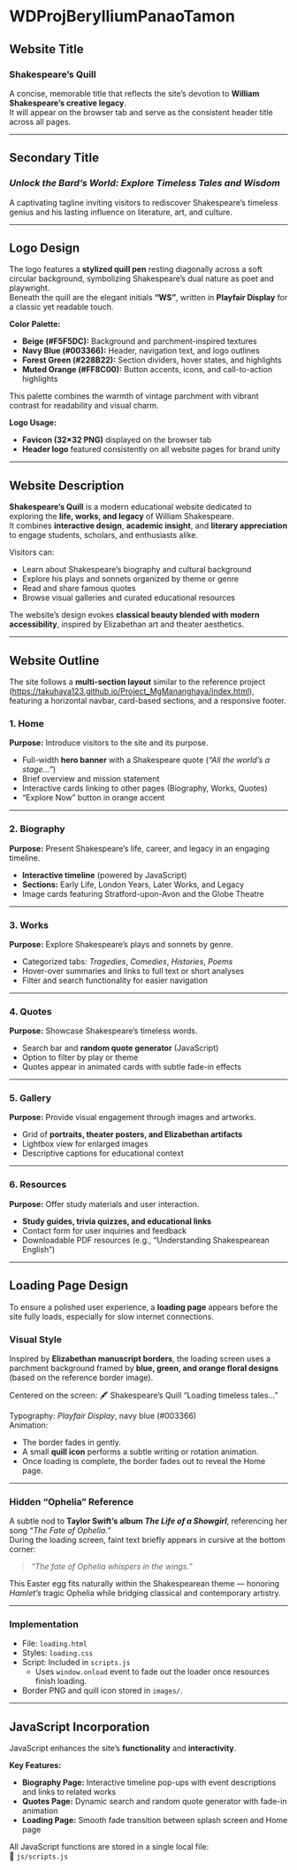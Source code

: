 # WDProjBerylliumPanaoTamon

## Website Title
### **Shakespeare’s Quill**
A concise, memorable title that reflects the site’s devotion to **William Shakespeare’s creative legacy**.  
It will appear on the browser tab and serve as the consistent header title across all pages.

---

## Secondary Title
### *Unlock the Bard’s World: Explore Timeless Tales and Wisdom*
A captivating tagline inviting visitors to rediscover Shakespeare’s timeless genius and his lasting influence on literature, art, and culture.

---

## Logo Design
The logo features a **stylized quill pen** resting diagonally across a soft circular background, symbolizing Shakespeare’s dual nature as poet and playwright.  
Beneath the quill are the elegant initials **“WS”**, written in **Playfair Display** for a classic yet readable touch.

**Color Palette:**
- **Beige (#F5F5DC):** Background and parchment-inspired textures  
- **Navy Blue (#003366):** Header, navigation text, and logo outlines  
- **Forest Green (#228B22):** Section dividers, hover states, and highlights  
- **Muted Orange (#FF8C00):** Button accents, icons, and call-to-action highlights  

This palette combines the warmth of vintage parchment with vibrant contrast for readability and visual charm.

**Logo Usage:**
- **Favicon (32×32 PNG)** displayed on the browser tab  
- **Header logo** featured consistently on all website pages for brand unity  

---

## Website Description
**Shakespeare’s Quill** is a modern educational website dedicated to exploring the **life, works, and legacy** of William Shakespeare.  
It combines **interactive design**, **academic insight**, and **literary appreciation** to engage students, scholars, and enthusiasts alike.

Visitors can:
- Learn about Shakespeare’s biography and cultural background  
- Explore his plays and sonnets organized by theme or genre  
- Read and share famous quotes  
- Browse visual galleries and curated educational resources  

The website’s design evokes **classical beauty blended with modern accessibility**, inspired by Elizabethan art and theater aesthetics.

---

## Website Outline

The site follows a **multi-section layout** similar to the reference project (https://takuhaya123.github.io/Project_MgMananghaya/index.html), featuring a horizontal navbar, card-based sections, and a responsive footer.

### 1. Home
**Purpose:** Introduce visitors to the site and its purpose.  
- Full-width **hero banner** with a Shakespeare quote (*“All the world’s a stage…”*)  
- Brief overview and mission statement  
- Interactive cards linking to other pages (Biography, Works, Quotes)  
- “Explore Now” button in orange accent  

---

### 2. Biography
**Purpose:** Present Shakespeare’s life, career, and legacy in an engaging timeline.  
- **Interactive timeline** (powered by JavaScript)  
- **Sections:** Early Life, London Years, Later Works, and Legacy  
- Image cards featuring Stratford-upon-Avon and the Globe Theatre  

---

### 3. Works
**Purpose:** Explore Shakespeare’s plays and sonnets by genre.  
- Categorized tabs: *Tragedies*, *Comedies*, *Histories*, *Poems*  
- Hover-over summaries and links to full text or short analyses  
- Filter and search functionality for easier navigation  

---

### 4. Quotes
**Purpose:** Showcase Shakespeare’s timeless words.  
- Search bar and **random quote generator** (JavaScript)  
- Option to filter by play or theme  
- Quotes appear in animated cards with subtle fade-in effects  

---

### 5. Gallery
**Purpose:** Provide visual engagement through images and artworks.  
- Grid of **portraits, theater posters, and Elizabethan artifacts**  
- Lightbox view for enlarged images  
- Descriptive captions for educational context  

---

### 6. Resources
**Purpose:** Offer study materials and user interaction.  
- **Study guides, trivia quizzes, and educational links**  
- Contact form for user inquiries and feedback  
- Downloadable PDF resources (e.g., “Understanding Shakespearean English”)  

---

## Loading Page Design

To ensure a polished user experience, a **loading page** appears before the site fully loads, especially for slow internet connections.

### Visual Style
Inspired by **Elizabethan manuscript borders**, the loading screen uses a parchment background framed by **blue, green, and orange floral designs** (based on the reference border image).  

Centered on the screen:
🖋️ Shakespeare’s Quill
“Loading timeless tales…”


Typography: *Playfair Display*, navy blue (#003366)  
Animation:  
- The border fades in gently.  
- A small **quill icon** performs a subtle writing or rotation animation.  
- Once loading is complete, the border fades out to reveal the Home page.

---

### Hidden “Ophelia” Reference
A subtle nod to **Taylor Swift’s album _The Life of a Showgirl_**, referencing her song *“The Fate of Ophelia.”*  
During the loading screen, faint text briefly appears in cursive at the bottom corner:

> *“The fate of Ophelia whispers in the wings.”*

This Easter egg fits naturally within the Shakespearean theme — honoring *Hamlet’s* tragic Ophelia while bridging classical and contemporary artistry.

---

### Implementation
- File: `loading.html`
- Styles: `loading.css`
- Script: Included in `scripts.js`  
  - Uses `window.onload` event to fade out the loader once resources finish loading.  
- Border PNG and quill icon stored in `images/`.

---

## JavaScript Incorporation
JavaScript enhances the site’s **functionality** and **interactivity**.

**Key Features:**
- **Biography Page:** Interactive timeline pop-ups with event descriptions and links to related works  
- **Quotes Page:** Dynamic search and random quote generator with fade-in animation  
- **Loading Page:** Smooth fade transition between splash screen and Home page  

All JavaScript functions are stored in a single local file:  
📄 `js/scripts.js`
